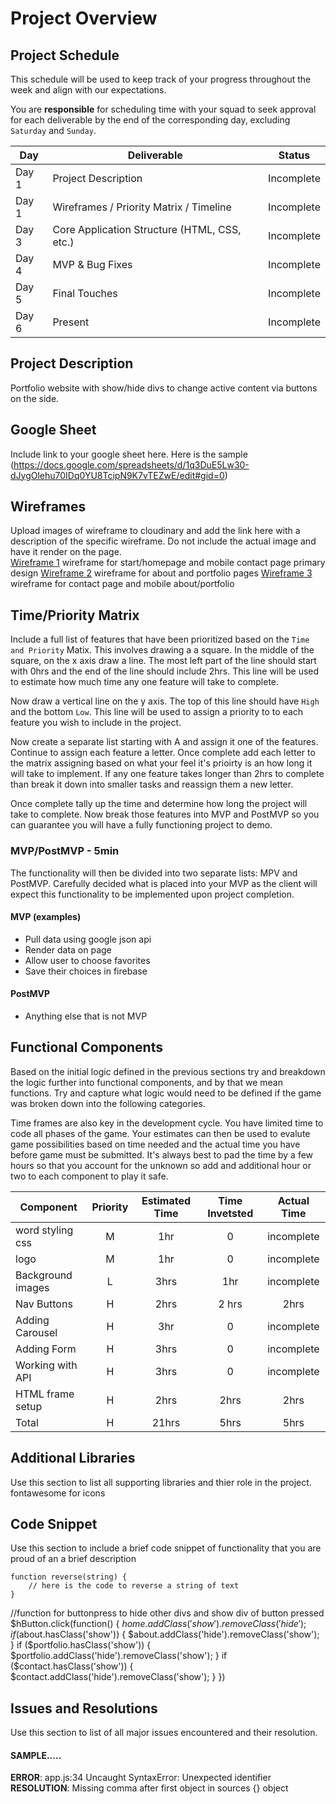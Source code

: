 # Project Overview

## Project Schedule

This schedule will be used to keep track of your progress throughout the week and align with our expectations.  

You are **responsible** for scheduling time with your squad to seek approval for each deliverable by the end of the corresponding day, excluding `Saturday` and `Sunday`.

|  Day | Deliverable | Status
|---|---| ---|
|Day 1| Project Description | Incomplete
|Day 1| Wireframes / Priority Matrix / Timeline | Incomplete
|Day 3| Core Application Structure (HTML, CSS, etc.) | Incomplete
|Day 4| MVP & Bug Fixes | Incomplete
|Day 5| Final Touches | Incomplete
|Day 6| Present | Incomplete


## Project Description

Portfolio website with show/hide divs to change active content via buttons on the side.

## Google Sheet

Include link to your google sheet here.  Here is the sample (https://docs.google.com/spreadsheets/d/1q3DuE5Lw30-dJygOlehu70IDq0YU8TcipN9K7vTEZwE/edit#gid=0) 

## Wireframes

Upload images of wireframe to cloudinary and add the link here with a description of the specific wireframe. Do not include the actual image and have it render on the page.  
[Wireframe 1](https://i.imgur.com/3QMKVOq.jpg)
wireframe for start/homepage and mobile contact page primary design
[Wireframe 2](https://i.imgur.com/9Xb3jHB.jpg)
wireframe for about and portfolio pages 
[Wireframe 3](https://i.imgur.com/lWB0VWW.jpg)
wireframe for contact page and mobile about/portfolio
## Time/Priority Matrix 

Include a full list of features that have been prioritized based on the `Time and Priority` Matix.  This involves drawing a a square.  In the middle of the square, on the x axis draw a line.  The most left part of the line should start with 0hrs and the end of the line should include 2hrs.  This line will be used to estimate how much time any one feature will take to complete. 

Now draw a vertical line on the y axis.  The top of this line should have `High` and the bottom `Low`.  This line will be used to assign a priority to to each feature you wish to include in the project.  

Now create a separate list starting with A and assign it one of the features.  Continue to assign each feature a letter.  Once complete add each letter to the matrix assigning based on what your feel it's prioirty is an how long it will take to implement. If any one feature takes longer than 2hrs to complete than break it down into smaller tasks and reassign them a new letter. 

Once complete tally up the time and determine how long the project will take to complete. Now break those features into MVP and PostMVP so you can guarantee you will have a fully functioning project to demo. 

### MVP/PostMVP - 5min

The functionality will then be divided into two separate lists: MPV and PostMVP.  Carefully decided what is placed into your MVP as the client will expect this functionality to be implemented upon project completion.  

#### MVP (examples)

- Pull data using google json api
- Render data on page 
- Allow user to choose favorites 
- Save their choices in firebase

#### PostMVP 

- Anything else that is not MVP

## Functional Components

Based on the initial logic defined in the previous sections try and breakdown the logic further into functional components, and by that we mean functions.  Try and capture what logic would need to be defined if the game was broken down into the following categories.

Time frames are also key in the development cycle.  You have limited time to code all phases of the game.  Your estimates can then be used to evalute game possibilities based on time needed and the actual time you have before game must be submitted. It's always best to pad the time by a few hours so that you account for the unknown so add and additional hour or two to each component to play it safe.

| Component | Priority | Estimated Time | Time Invetsted | Actual Time |
| --- | :---: |  :---: | :---: | :---: |
| word styling css | M | 1hr | 0 | incomplete |
| logo | M | 1hr | 0 | incomplete |
| Background images | L | 3hrs | 1hr | incomplete |
| Nav Buttons | H | 2hrs | 2 hrs| 2hrs |
| Adding Carousel | H | 3hr | 0 | incomplete |
| Adding Form | H | 3hrs| 0 | incomplete |
| Working with API | H | 3hrs| 0 | incomplete|
| HTML frame setup | H | 2hrs | 2hrs | 2hrs |
| Total | H | 21hrs| 5hrs | 5hrs |

## Additional Libraries
 Use this section to list all supporting libraries and thier role in the project. 
 fontawesome for icons 

## Code Snippet

Use this section to include a brief code snippet of functionality that you are proud of an a brief description  

```
function reverse(string) {
	// here is the code to reverse a string of text
}
```
//function for buttonpress to hide other divs and show div of button pressed
$hButton.click(function() {
    $home.addClass('show').removeClass('hide');
    if ($about.hasClass('show')) {
        $about.addClass('hide').removeClass('show');
    }
    if ($portfolio.hasClass('show')) {
        $portfolio.addClass('hide').removeClass('show');
    }
    if ($contact.hasClass('show')) {
        $contact.addClass('hide').removeClass('show');
    }
})

## Issues and Resolutions
 Use this section to list of all major issues encountered and their resolution.

#### SAMPLE.....
**ERROR**: app.js:34 Uncaught SyntaxError: Unexpected identifier                                
**RESOLUTION**: Missing comma after first object in sources {} object
